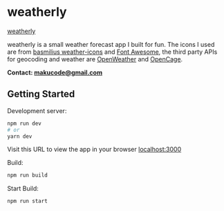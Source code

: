 # weatherly

[weatherly](https://maku-weather.herokuapp.com/)

weatherly is a small weather forecast app I built for fun. The icons I used are from [basmilius weather-icons](https://github.com/basmilius/weather-icons) and [Font Awesome](https://fontawesome.com/), the third party APIs for geocoding and weather are [OpenWeather](https://openweathermap.org/) and [OpenCage](https://opencagedata.com/).

**Contact: [makucode@gmail.com](makucode@gmail.com)**

## Getting Started

Development server:

```bash
npm run dev
# or
yarn dev
```

Visit this URL to view the app in your browser [localhost:3000](http://localhost:3000/)

Build:

```bash
npm run build
```

Start Build:

```bash
npm run start
```

